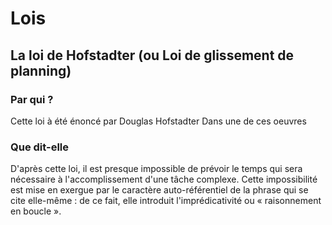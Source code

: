 # Lois
## La loi de Hofstadter (ou Loi de glissement de planning)

### Par qui ? 

Cette loi à été énoncé par Douglas Hofstadter Dans une de ces oeuvres

### Que dit-elle

D'après cette loi, il est presque impossible de prévoir le temps qui sera nécessaire à l'accomplissement d'une tâche complexe. 
Cette impossibilité est mise en exergue par le caractère auto-référentiel de la phrase qui se cite elle-même : de ce fait, elle introduit l'imprédicativité ou « raisonnement en boucle ». 